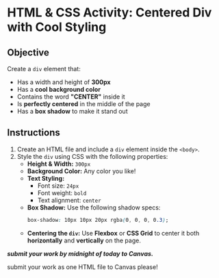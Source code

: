 # HTML & CSS Activity: Centered Div with Cool Styling  

## Objective  
Create a `div` element that:  
- Has a width and height of **300px**  
- Has a **cool background color**  
- Contains the word **"CENTER"** inside it  
- Is **perfectly centered** in the middle of the page  
- Has a **box shadow** to make it stand out  

## Instructions  
1. Create an HTML file and include a `div` element inside the `<body>`.  
2. Style the `div` using CSS with the following properties:  
   - **Height & Width:** `300px`  
   - **Background Color:** Any color you like!  
   - **Text Styling:**  
     - Font size: `24px`  
     - Font weight: `bold`  
     - Text alignment: `center`  
   - **Box Shadow:** Use the following shadow specs:  
     ```css
     box-shadow: 10px 10px 20px rgba(0, 0, 0, 0.3);
     ```  
   - **Centering the `div`:** Use **Flexbox** or **CSS Grid** to center it both **horizontally** and **vertically** on the page.  

   
***submit your work by midnight of today to Canvas.***

submit your work as one HTML file to Canvas please! 